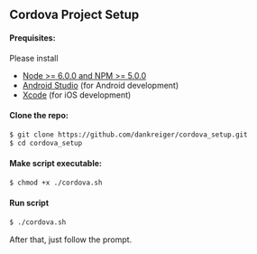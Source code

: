 ## Cordova Project Setup


#### Prequisites:

Please install
- [Node >= 6.0.0 and NPM >= 5.0.0](./NODE_INSTALL.md)
- [Android Studio](https://developer.android.com/studio/index.html) (for Android development)
- [Xcode](https://itunes.apple.com/de/app/xcode/id497799835?l=en&mt=12) (for iOS development)


#### Clone the repo:

```bash
$ git clone https://github.com/dankreiger/cordova_setup.git
$ cd cordova_setup
```

#### Make script executable:

```bash
$ chmod +x ./cordova.sh
```

#### Run script

```bash
$ ./cordova.sh
```


After that, just follow the prompt.
